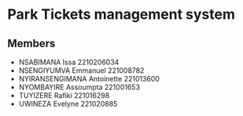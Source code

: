 # Park Tickets management system

## Members

- NSABIMANA Issa 2210206034
- NSENGIYUMVA Emmanuel 221008782
- NYIRANSENGIMANA Antoinette 221013600
- NYOMBAYIRE Assoumpta 221001653
- TUYIZERE Rafiki 221016298
- UWINEZA Evelyne 221020885
